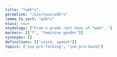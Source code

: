 ```yaml
---
title: "*wṓkʷs"
permalink: "/pie/noun/wṓkʷs"
lemma_to_sort: "wṓkʷs"
klass: noun
etymology: ["From o-grade root noun of *wekʷ-."]
markers: [["f", "feminine gender"]]
synonyms: []
definitions: [["voice, speech"]]
topics: ["ine-pro:Talking", "ine-pro:Sound"]
---
```

